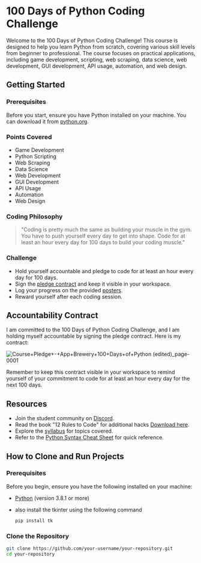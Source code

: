 # 100 Days of Python Coding Challenge

Welcome to the 100 Days of Python Coding Challenge! This course is designed to help you learn Python from scratch, covering various skill levels from beginner to professional. The course focuses on practical applications, including game development, scripting, web scraping, data science, web development, GUI development, API usage, automation, and web design.

## Getting Started

### Prerequisites

Before you start, ensure you have Python installed on your machine. You can download it from [python.org](https://www.python.org/).

### Points Covered

- Game Development
- Python Scripting
- Web Scraping
- Data Science
- Web Development
- GUI Development
- API Usage
- Automation
- Web Design

### Coding Philosophy

> "Coding is pretty much the same as building your muscle in the gym.
> You have to push yourself every day to get into shape.
> Code for at least an hour every day for 100 days to build your coding muscle."

### Challenge

- Hold yourself accountable and pledge to code for at least an hour every day for 100 days.
- Sign the [pledge contract](https://www.dropbox.com/scl/fi/fwvf9mlvshqjv2uzdv1s2/Course-Pledge-App-Brewery-100-Days-of-Python.pdf?rlkey=qj4odjps6glgs0drtjxom7osm&dl=0) and keep it visible in your workspace.
- Log your progress on the provided [posters](https://www.dropbox.com/scl/fi/j81gx9s1ny5k0vnp2254z/100-Days-of-Python-Check-Off-Posters.pdf?rlkey=knt881c627l0opx9aklq45ogm&dl=0).
- Reward yourself after each coding session.

## Accountability Contract

I am committed to the 100 Days of Python Coding Challenge, and I am holding myself accountable by signing the pledge contract. Here is my contract:

![Course+Pledge+-+App+Brewery+100+Days+of+Python (edited)_page-0001](https://github.com/SyedShagufta/100DaysOfCode/assets/62433926/ac772079-9299-4157-b537-8fcd98a701d4)


Remember to keep this contract visible in your workspace to remind yourself of your commitment to code for at least an hour every day for the next 100 days.

## Resources

- Join the student community on [Discord](https://discord.gg/XUPh449f).
- Read the book "12 Rules to Code" for additional hacks [Download here](https://www.dropbox.com/scl/fi/786uhb14t12embqcxyexg/12-Rules-to-Learn-to-Code-eBook-Copyright-App-Brewery.pdf?rlkey=dp8nbfecdpz2k71538n0n12x5&dl=0).
- Explore the [syllabus](https://www.dropbox.com/scl/fi/x3banee3wiaogplocgj2m/Syllabus-for-100-Days-of-Python.pdf?rlkey=xtbt7m4j547c6inf0ueb7hf3h&dl=0) for topics covered.
- Refer to the [Python Syntax Cheat Sheet](https://www.dropbox.com/scl/fi/mh6zral4abnav3v06rhlc/Python-Syntax-Cheat-Sheet-Booklet-v2.pdf?rlkey=8zchlzsc2fhzxe77o5rliq755&dl=0) for quick reference.

## How to Clone and Run Projects

### Prerequisites

Before you begin, ensure you have the following installed on your machine:

- [Python](https://www.python.org/) (version 3.8.1 or more)
- also install the tkinter using the following command
  
  ```bash
  pip install tk
  

### Clone the Repository

```bash
git clone https://github.com/your-username/your-repository.git
cd your-repository
